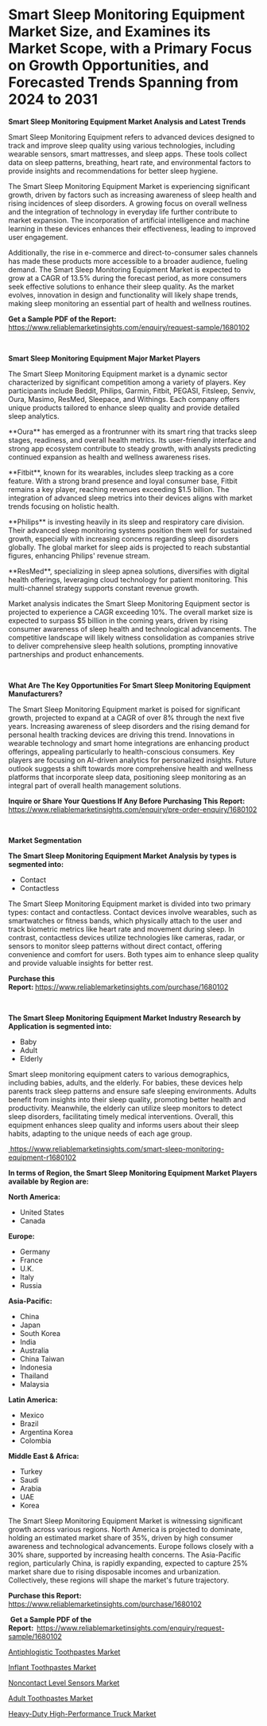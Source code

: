 <p><h1>Smart Sleep Monitoring Equipment Market Size, and Examines its Market Scope, with a Primary Focus on Growth Opportunities, and Forecasted Trends Spanning from 2024 to 2031</h1></p><p><strong>Smart Sleep Monitoring Equipment Market Analysis and Latest Trends</strong></p>
<p><p>Smart Sleep Monitoring Equipment refers to advanced devices designed to track and improve sleep quality using various technologies, including wearable sensors, smart mattresses, and sleep apps. These tools collect data on sleep patterns, breathing, heart rate, and environmental factors to provide insights and recommendations for better sleep hygiene.</p><p>The Smart Sleep Monitoring Equipment Market is experiencing significant growth, driven by factors such as increasing awareness of sleep health and rising incidences of sleep disorders. A growing focus on overall wellness and the integration of technology in everyday life further contribute to market expansion. The incorporation of artificial intelligence and machine learning in these devices enhances their effectiveness, leading to improved user engagement.</p><p>Additionally, the rise in e-commerce and direct-to-consumer sales channels has made these products more accessible to a broader audience, fueling demand. The Smart Sleep Monitoring Equipment Market is expected to grow at a CAGR of 13.5% during the forecast period, as more consumers seek effective solutions to enhance their sleep quality. As the market evolves, innovation in design and functionality will likely shape trends, making sleep monitoring an essential part of health and wellness routines.</p></p>
<p><strong>Get a Sample PDF of the Report:&nbsp;</strong> <a href="https://www.reliablemarketinsights.com/enquiry/request-sample/1680102?utm_campaign=1549&utm_medium=2&utm_source=Github&utm_content=ia&utm_term=14102024&utm_id=smart-sleep-monitoring-equipment">https://www.reliablemarketinsights.com/enquiry/request-sample/1680102</a></p>
<p>&nbsp;</p>
<p><strong>Smart Sleep Monitoring Equipment Major Market Players</strong></p>
<p><p>The Smart Sleep Monitoring Equipment market is a dynamic sector characterized by significant competition among a variety of players. Key participants include Beddit, Philips, Garmin, Fitbit, PEGASI, Fitsleep, Senviv, Oura, Masimo, ResMed, Sleepace, and Withings. Each company offers unique products tailored to enhance sleep quality and provide detailed sleep analytics.</p><p>**Oura** has emerged as a frontrunner with its smart ring that tracks sleep stages, readiness, and overall health metrics. Its user-friendly interface and strong app ecosystem contribute to steady growth, with analysts predicting continued expansion as health and wellness awareness rises. </p><p>**Fitbit**, known for its wearables, includes sleep tracking as a core feature. With a strong brand presence and loyal consumer base, Fitbit remains a key player, reaching revenues exceeding $1.5 billion. The integration of advanced sleep metrics into their devices aligns with market trends focusing on holistic health.</p><p>**Philips** is investing heavily in its sleep and respiratory care division. Their advanced sleep monitoring systems position them well for sustained growth, especially with increasing concerns regarding sleep disorders globally. The global market for sleep aids is projected to reach substantial figures, enhancing Philips' revenue stream.</p><p>**ResMed**, specializing in sleep apnea solutions, diversifies with digital health offerings, leveraging cloud technology for patient monitoring. This multi-channel strategy supports constant revenue growth.</p><p>Market analysis indicates the Smart Sleep Monitoring Equipment sector is projected to experience a CAGR exceeding 10%. The overall market size is expected to surpass $5 billion in the coming years, driven by rising consumer awareness of sleep health and technological advancements. The competitive landscape will likely witness consolidation as companies strive to deliver comprehensive sleep health solutions, prompting innovative partnerships and product enhancements.</p></p>
<p>&nbsp;</p>
<p><strong>What Are The Key Opportunities For Smart Sleep Monitoring Equipment Manufacturers?</strong></p>
<p><p>The Smart Sleep Monitoring Equipment market is poised for significant growth, projected to expand at a CAGR of over 8% through the next five years. Increasing awareness of sleep disorders and the rising demand for personal health tracking devices are driving this trend. Innovations in wearable technology and smart home integrations are enhancing product offerings, appealing particularly to health-conscious consumers. Key players are focusing on AI-driven analytics for personalized insights. Future outlook suggests a shift towards more comprehensive health and wellness platforms that incorporate sleep data, positioning sleep monitoring as an integral part of overall health management solutions.</p></p>
<p><strong>Inquire or Share Your Questions If Any Before Purchasing This Report:</strong> <a href="https://www.reliablemarketinsights.com/enquiry/pre-order-enquiry/1680102?utm_campaign=1549&utm_medium=2&utm_source=Github&utm_content=ia&utm_term=14102024&utm_id=smart-sleep-monitoring-equipment">https://www.reliablemarketinsights.com/enquiry/pre-order-enquiry/1680102</a></p>
<p>&nbsp;</p>
<p><strong>Market Segmentation</strong></p>
<p><strong>The Smart Sleep Monitoring Equipment Market Analysis by types is segmented into:</strong></p>
<p><ul><li>Contact</li><li>Contactless</li></ul></p>
<p><p>The Smart Sleep Monitoring Equipment market is divided into two primary types: contact and contactless. Contact devices involve wearables, such as smartwatches or fitness bands, which physically attach to the user and track biometric metrics like heart rate and movement during sleep. In contrast, contactless devices utilize technologies like cameras, radar, or sensors to monitor sleep patterns without direct contact, offering convenience and comfort for users. Both types aim to enhance sleep quality and provide valuable insights for better rest.</p></p>
<p><strong>Purchase this Report:&nbsp;</strong><a href="https://www.reliablemarketinsights.com/purchase/1680102?utm_campaign=1549&utm_medium=2&utm_source=Github&utm_content=ia&utm_term=14102024&utm_id=smart-sleep-monitoring-equipment">https://www.reliablemarketinsights.com/purchase/1680102</a></p>
<p>&nbsp;</p>
<p><strong>The Smart Sleep Monitoring Equipment Market Industry Research by Application is segmented into:</strong></p>
<p><ul><li>Baby</li><li>Adult</li><li>Elderly</li></ul></p>
<p><p>Smart sleep monitoring equipment caters to various demographics, including babies, adults, and the elderly. For babies, these devices help parents track sleep patterns and ensure safe sleeping environments. Adults benefit from insights into their sleep quality, promoting better health and productivity. Meanwhile, the elderly can utilize sleep monitors to detect sleep disorders, facilitating timely medical interventions. Overall, this equipment enhances sleep quality and informs users about their sleep habits, adapting to the unique needs of each age group.</p></p>
<p><a href="https://www.reliablemarketinsights.com/smart-sleep-monitoring-equipment-r1680102?utm_campaign=1549&utm_medium=2&utm_source=Github&utm_content=ia&utm_term=14102024&utm_id=smart-sleep-monitoring-equipment">&nbsp;https://www.reliablemarketinsights.com/smart-sleep-monitoring-equipment-r1680102</a></p>
<p><strong>In terms of Region, the Smart Sleep Monitoring Equipment Market Players available by Region are:</strong></p>
<p>
    <p> <strong> North America: </strong>
        <ul>
            <li>United States</li>
            <li>Canada</li>
        </ul>
        </p> 
    <p> <strong> Europe: </strong>
        <ul>
            <li>Germany</li>
            <li>France</li>
            <li>U.K.</li>
            <li>Italy</li>
            <li>Russia</li>
        </ul>
        </p> 
    <p> <strong> Asia-Pacific: </strong>
        <ul>
            <li>China</li>
            <li>Japan</li>
            <li>South Korea</li>
            <li>India</li>
            <li>Australia</li>
            <li>China Taiwan</li>
            <li>Indonesia</li>
            <li>Thailand</li>
            <li>Malaysia</li>
        </ul>
        </p> 
    <p> <strong> Latin America: </strong>
        <ul>
            <li>Mexico</li>
            <li>Brazil</li>
            <li>Argentina Korea</li>
            <li>Colombia</li>
        </ul>
        </p> 
    <p> <strong> Middle East & Africa: </strong>
        <ul>
            <li>Turkey</li>
            <li>Saudi</li>
            <li>Arabia</li>
            <li>UAE</li>
            <li>Korea</li>
        </ul>
    </p>
    </p>
<p><p>The Smart Sleep Monitoring Equipment Market is witnessing significant growth across various regions. North America is projected to dominate, holding an estimated market share of 35%, driven by high consumer awareness and technological advancements. Europe follows closely with a 30% share, supported by increasing health concerns. The Asia-Pacific region, particularly China, is rapidly expanding, expected to capture 25% market share due to rising disposable incomes and urbanization. Collectively, these regions will shape the market's future trajectory.</p></p>
<p><strong>Purchase this Report: </strong><a href="https://www.reliablemarketinsights.com/purchase/1680102?utm_campaign=1549&utm_medium=2&utm_source=Github&utm_content=ia&utm_term=14102024&utm_id=smart-sleep-monitoring-equipment">https://www.reliablemarketinsights.com/purchase/1680102</a></p>
<p>&nbsp;<strong>Get a Sample PDF of the Report:&nbsp;&nbsp;</strong><a href="https://www.reliablemarketinsights.com/enquiry/request-sample/1680102?utm_campaign=1549&utm_medium=2&utm_source=Github&utm_content=ia&utm_term=14102024&utm_id=smart-sleep-monitoring-equipment">https://www.reliablemarketinsights.com/enquiry/request-sample/1680102</a></p>
<p><strong></strong></p>
<p><p><a href="https://www.linkedin.com/pulse/emerging-opportunities-challenges-global-antiphlogistic-toothpastes-f2ejf?trk=public_post_embed_feed-article-content&utm_campaign=1549&utm_medium=2&utm_source=Github&utm_content=ia&utm_term=14102024&utm_id=smart-sleep-monitoring-equipment">Antiphlogistic Toothpastes Market</a></p><p><a href="https://www.linkedin.com/pulse/decoding-inflant-toothpastes-market-signals-growth-algorithms-wicaf?utm_campaign=1549&utm_medium=2&utm_source=Github&utm_content=ia&utm_term=14102024&utm_id=smart-sleep-monitoring-equipment">Inflant Toothpastes Market</a></p><p><a href="https://www.linkedin.com/pulse/noncontact-level-sensors-market-segmentation-in-depth-analysis-yrgqf?utm_campaign=1549&utm_medium=2&utm_source=Github&utm_content=ia&utm_term=14102024&utm_id=smart-sleep-monitoring-equipment">Noncontact Level Sensors Market</a></p><p><a href="https://www.linkedin.com/pulse/adult-toothpastes-market-velocity-133-cagr-trajectory-2024-2031-i5r4f?trk=public_post_embed_feed-article-content&utm_campaign=1549&utm_medium=2&utm_source=Github&utm_content=ia&utm_term=14102024&utm_id=smart-sleep-monitoring-equipment">Adult Toothpastes Market</a></p><p><a href="https://www.linkedin.com/pulse/heavy-duty-high-performance-truck-landscape-product-spectrum-h5idf?utm_campaign=1549&utm_medium=2&utm_source=Github&utm_content=ia&utm_term=14102024&utm_id=smart-sleep-monitoring-equipment">Heavy-Duty High-Performance Truck Market</a></p></p>